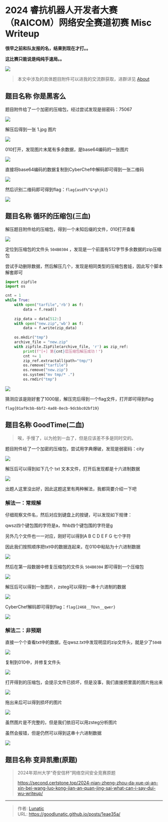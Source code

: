 # 2024 睿抗机器人开发者大赛（RAICOM）网络安全赛道初赛 Misc Writeup

**很早之前和队友报的名，结果到现在才打。。**

**这比赛只能说是纯纯手速局。。**
<!--more-->

![](imgs/image-20241021155152950.png)

> 本文中涉及的具体题目附件可以进我的交流群获取，进群详见 [About](https://goodlunatic.github.io/about/)

## 题目名称 你是黑客么 
题目附件给了一个加密的压缩包，经过尝试发现是弱密码：75067

![](imgs/image-20241021122630666.png)

解压后得到一张 1.jpg 图片

![](imgs/image-20241021122951914.jpeg)

010打开，发现图片末尾有多余数据，是base64编码的一张图片

![](imgs/image-20241021123039673.png)

直接将base64编码的数据复制到CyberChef中解码即可得到一张二维码

![](imgs/image-20241021123225659.png)

然后识别二维码即可得到flag：`flag{asdf%^&*ghjkl}`

![](imgs/image-20241021123311011.png)


## 题目名称 循环的压缩包(三血)
解压题目附件给的压缩包，得到一个未知后缀的文件，010打开查看

![](imgs/image-20241021123526256.png)

定位到压缩包的文件头 `504B0304` ，发现是一个前面有512字节多余数据的zip压缩包

尝试手动删除数据，然后解压几个，发现是相同类型的压缩包套娃，因此写个脚本解套即可

```python
import zipfile
import os

cnt = 1
while True:
    with open("tarfile",'rb') as f:
        data = f.read()
        
    zip_data = data[512:]
    with open("new.zip",'wb') as f:
        data = f.write(zip_data)
        
    os.mkdir("tmp")
    archive_file = "new.zip"
    with zipfile.ZipFile(archive_file, 'r') as zip_ref:
        print(f"[+] 第{cnt}层压缩包解压成功！")
        cnt += 1 
        zip_ref.extractall(path="tmp/")
        os.remove("tarfile")
        os.remove("new.zip")
        os.system("mv tmp/* .")
        os.rmdir("tmp")
```

![](imgs/image-20241021124730744.png)

猜测应该是刚好套了1000层，解压完后得到一个flag文件，打开即可得到flag

`flag{01af9cbb-6bf2-4ad8-8ecb-9dcbbc02bf19}`

## 题目名称 GoodTime(二血)
> 唉，手慢了，以为抢到一血了，但是应该差不多是同时交的。

题目附件给了一个加密的压缩包，尝试用字典爆破，发现是弱密码：city

![](imgs/image-20241021124956094.png)

解压后可以得到如下几个 txt 文本文件，打开后发现都是十六进制数据

![](imgs/image-20241021125258045.png)



出题人这里没出好，因此这题这里有两种解法，我都简要介绍一下吧

### 解法一：常规解

仔细观察文件名，然后对应到键盘上的按键，可以发现如下规律：

qwsz四个键包围的字符是a，fthb四个键包围的字符是g

另外几个文件也一一对应，刚好可以得到A B C D E F G 七个字符

因此我们按照顺序把txt中的数据连起来，在010中粘贴为十六进制数据

![](imgs/image-20241021130028998.png)

然后在第一段数据中修复压缩包的文件头 `504B0304` 即可得到一个压缩包

![](imgs/image-20241021125926981.png)

解压后可以得到一张图片，zsteg可以得到一串十六进制的数据

![](imgs/image-20241021130152654.png)

CyberChef解码即可得到flag：`flag{2468__TUvn__qwer}`

![](imgs/image-20241021130225112.png)

### 解法二：非预期

直接一个个查看txt中的数据，在qwsz.txt中发现明显的zip文件头，就是少了`504B`

![](imgs/image-20241021130511690.png)

复制到010中，并修复文件头

![](imgs/image-20241021130727902.png)

打开得到的压缩包，会提示文件已损坏，但是没事，我们直接把里面的图片拖出来

![](imgs/image-20241021130807766.png)

拖出来后可以得到损坏的图片

![](imgs/image-20241021130843258.png)

虽然图片是不完整的，但是我们依旧可以用zsteg分析图片

虽然会报错，但是仍然可以得到这串十六进制数据

![](imgs/image-20241021130929879.png)

## 题目名称 变异凯撒(原题)

> 2024年郑州大学“奇安信杯”网络空间安全竞赛原题
> 
> https://second.certstone.top/2024-nian-zheng-zhou-da-xue-qi-an-xin-bei-wang-luo-kong-jian-an-quan-jing-sai-what-can-i-say-dui-wu-writeup/


---

> 作者: [Lunatic](https://goodlunatic.github.io)  
> URL: https://goodlunatic.github.io/posts/1eae35a/  

